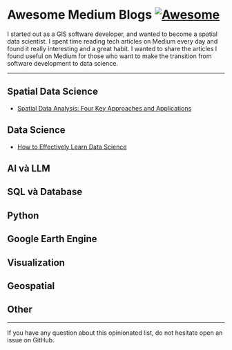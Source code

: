 # Awesome Medium Blogs [![Awesome](https://cdn.rawgit.com/sindresorhus/awesome/d7305f38d29fed78fa85652e3a63e154dd8e8829/media/badge.svg)](https://github.com/duongvgm/awesome-medium-blogs-data-science-and-geospatial)

I started out as a GIS software developer, and wanted to become a spatial data scientist. I spent time reading tech articles on Medium every day and found it really interesting and a great habit. I wanted to share the articles I found useful on Medium for those who want to make the transition from software development to data science. 

---

## Spatial Data Science

* [Spatial Data Analysis: Four Key Approaches and Applications](https://medium.com/@mervegamzenar/four-disciplines-for-spatial-data-science-and-applications-490486849f58 )

## Data Science

* [How to Effectively Learn Data Science](https://medium.com/illumination/how-to-effectively-learn-data-science-in-2024-b3f508db4f67)

## AI và LLM

## SQL và Database

## Python

## Google Earth Engine

## Visualization

## Geospatial

## Other

- - -

If you have any question about this opinionated list, do not hesitate open an issue on GitHub.
